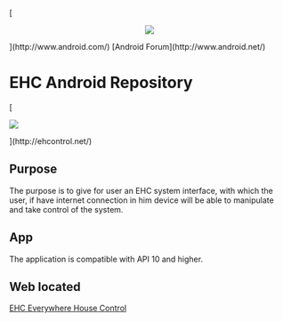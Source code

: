 [<div align="Center">
<img src="http://ehcontrol.net/EHControlConnect/images/android-logo-small.gif">
</div>](http://www.android.com/)
[Android Forum](http://www.android.net/)

EHC Android Repository
===================================
[<div align="Left">
<img src="http://ehcontrol.net/images/logo.png">
</div>](http://ehcontrol.net/)

## Purpose

The purpose is to give for user an EHC system interface, with which the user, if have internet connection in him device will be able to manipulate and take control of the system.

## App

The application is compatible with API 10 and higher.

## Web located

[EHC Everywhere House Control](http://ehcontrol.net/)
